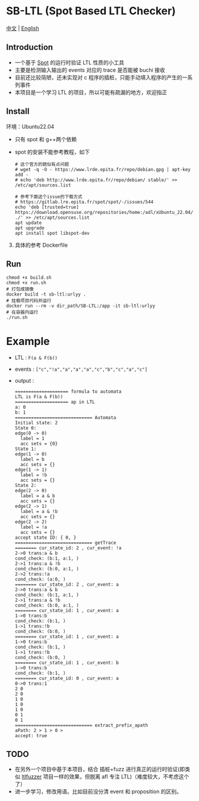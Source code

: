 # SB-LTL (Spot Based LTL Checker)

<a href="README.md">中文</a> | <a href="README.en.md">English</a>

## Introduction

- 一个基于 [Spot](https://spot.lre.epita.fr/index.html) 的运行时验证 LTL 性质的小工具
- 主要是检测输入输出的 events 对应的 trace 是否能被 buchi 接收
- 目前还比较简陋，还未实现对 c 程序的插桩，只能手动填入程序的产生的一系列事件
- 本项目是一个学习 LTL 的项目，所以可能有疏漏的地方，欢迎指正

## Install

环境：Ubuntu22.04

- 只有 spot 和 g++两个依赖
- spot 的安装不能参考教程，如下

  ```
  # 这个官方的貌似有点问题
  # wget -q -O - https://www.lrde.epita.fr/repo/debian.gpg | apt-key add -
  # echo 'deb http://www.lrde.epita.fr/repo/debian/ stable/' >> /etc/apt/sources.list

  # 参考下面这个issue的下载方式
  # https://gitlab.lre.epita.fr/spot/spot/-/issues/544
  echo 'deb [trusted=true] https://download.opensuse.org/repositories/home:/adl/xUbuntu_22.04/ ./' >> /etc/apt/sources.list
  apt update
  apt upgrade
  apt install spot libspot-dev
  ```

3. 具体的参考 Dockerfile

## Run

```
chmod +x build.sh
chmod +x run.sh
# 打包成镜像
docker build -t sb-ltl:urlyy .
# 挂载项目代码并运行
docker run --rm -v dir_path/SB-LTL:/app -it sb-ltl:urlyy
# 在容器内运行
./run.sh
```

# Example

- LTL : `F(a & F(b))`
- events : `["c","!a","a","a","a","c","b","c","a","c"]`
- output :

  ```
  ==================== formula to automata
  LTL is F(a & F(b))
  ==================== ap in LTL
  a: 0
  b: 1
  ============================= Automata
  Initial state: 2
  State 0:
  edge(0 -> 0)
    label = 1
    acc sets = {0}
  State 1:
  edge(1 -> 0)
    label = b
    acc sets = {}
  edge(1 -> 1)
    label = !b
    acc sets = {}
  State 2:
  edge(2 -> 0)
    label = a & b
    acc sets = {}
  edge(2 -> 1)
    label = a & !b
    acc sets = {}
  edge(2 -> 2)
    label = !a
    acc sets = {}
  accept state ID: { 0, }
  ============================= getTrace
  ======== cur_state_id: 2 , cur_event: !a
  2->0 trans:a & b
  cond_check: (b:1, a:1, )
  2->1 trans:a & !b
  cond_check: (b:0, a:1, )
  2->2 trans:!a
  cond_check: (a:0, )
  ======== cur_state_id: 2 , cur_event: a
  2->0 trans:a & b
  cond_check: (b:1, a:1, )
  2->1 trans:a & !b
  cond_check: (b:0, a:1, )
  ======== cur_state_id: 1 , cur_event: a
  1->0 trans:b
  cond_check: (b:1, )
  1->1 trans:!b
  cond_check: (b:0, )
  ======== cur_state_id: 1 , cur_event: a
  1->0 trans:b
  cond_check: (b:1, )
  1->1 trans:!b
  cond_check: (b:0, )
  ======== cur_state_id: 1 , cur_event: b
  1->0 trans:b
  cond_check: (b:1, )
  ======== cur_state_id: 0 , cur_event: a
  0->0 trans:1
  2 0
  2 0
  1 0
  1 0
  1 0
  0 1
  0 1
  ============================= extract_prefix_apath
  aPath: 2 > 1 > 0 >
  accept: true
  ```

## TODO

- 在另外一个项目中基于本项目，结合 插桩+fuzz 进行真正的运行时验证(即类似 [ltlfuzzer](https://github.com/ltlfuzzer/LTL-Fuzzer) 项目一样的效果，但脱离 afl 专注 LTL)（难度较大，不考虑这个了）
- 进一步学习，修改用语。比如目前没分清 event 和 proposition 的区别。
